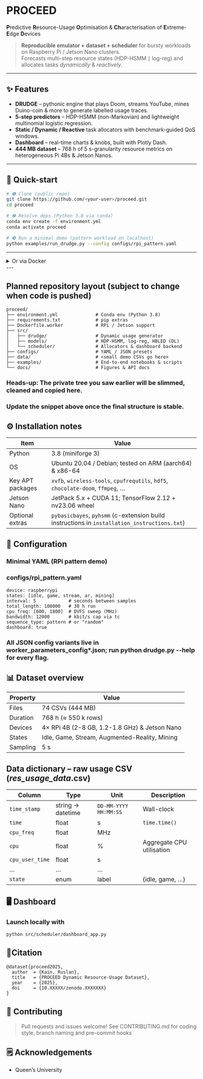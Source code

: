 <!--
 ██████╗ ██████╗  ██████╗ ███████╗███████╗██████╗ ███████╗██████╗
██╔════╝ ██╔══██╗██╔════╝ ██╔════╝██╔════╝██╔══██╗██╔════╝██╔══██╗
██║  ███╗██████╔╝██║  ███╗█████╗  █████╗  ██████╔╝█████╗  ██████╔╝
██║   ██║██╔══██╗██║   ██║██╔══╝  ██╔══╝  ██╔══██╗██╔══╝  ██╔══██╗
╚██████╔╝██║  ██║╚██████╔╝███████╗███████╗██║  ██║███████╗██║  ██║
 ╚═════╝ ╚═╝  ╚═╝ ╚═════╝ ╚══════╝╚══════╝╚═╝  ╚═╝╚══════╝╚═╝  ╚═╝
-->

# PROCEED  
**P**redictive **R**esource-Usage **O**ptimisation & **Ch**aracterisation of **E**xtreme-**E**dge **D**evices

> **Reproducible emulator + dataset + scheduler** for bursty workloads on Raspberry Pi / Jetson Nano clusters.  
> Forecasts multi-step resource states (HDP-HSMM ∣ log-reg) and allocates tasks *dynamically* & *reactively*.

---

## ✨ Features
* **DRUDGE** – pythonic engine that plays Doom, streams YouTube, mines Duino-coin & more to generate labelled usage traces.  
* **5-step predictors** – HDP-HSMM (non-Markovian) and lightweight multinomial logistic regression.  
* **Static / Dynamic / Reactive** task allocators with benchmark-guided QoS windows.  
* **Dashboard** – real-time charts & knobs, built with Plotly Dash.  
* **444 MB dataset** – 768 h of 5 s-granularity resource metrics on heterogeneous Pi 4Bs & Jetson Nanos.  

---

## 🚀 Quick-start

```bash
# ❶ Clone (public repo)
git clone https://github.com/<your-user>/proceed.git
cd proceed

# ❷ Resolve deps (Python 3.8 via conda)
conda env create -f environment.yml
conda activate proceed

# ❸ Run a minimal demo (pattern workload on localhost)
python examples/run_drudge.py --config configs/rpi_pattern.yaml
```
---
<details> <summary> Or via Docker </summary>

docker build -t axon-worker:latest \
             -f Dockerfile.worker \
             --build-arg JETSON_NANO=true .
docker run -it --rm --net=host axon-worker:latest
</details>
---

## Planned repository layout (subject to change when code is pushed)
```shell
proceed/
├── environment.yml              # Conda env (Python 3.8)
├── requirements.txt             # pip extras
├── Dockerfile.worker            # RPi / Jetson support
├── src/
│   ├── drudge/                  # Dynamic usage generator
│   ├── models/                  # HDP-HSMM, log-reg, HBLED (DL)
│   └── scheduler/               # Allocators & dashboard backend
├── configs/                     # YAML / JSON presets
├── data/                        # <small demo CSVs go here>
├── examples/                    # End-to-end notebooks & scripts
└── docs/                        # Figures & API docs
```
### Heads-up: The private tree you saw earlier will be slimmed, cleaned and copied here.
### Update the snippet above once the final structure is stable.

## ⚙️ Installation notes

| Item             | Value                                                                                        |
| ---------------- | -------------------------------------------------------------------------------------------- |
| Python           | 3.8 (miniforge 3)                                                                            |
| OS               | Ubuntu 20.04 / Debian; tested on ARM (aarch64) & x86-64                                      |
| Key APT packages | `xvfb`, `wireless-tools`, `cpufrequtils`, `hdf5`, `chocolate-doom`, `ffmpeg`, …              |
| Jetson Nano      | JetPack 5.x + CUDA 11; TensorFlow 2.12 + nv23.06 wheel                                       |
| Optional extras  | `pybasicbayes`, `pyhsmm` (c-extension build instructions in `installation_instructions.txt`) |

## 🔧 Configuration
### Minimal YAML (RPi pattern demo)
### configs/rpi_pattern.yaml
```
device: raspberrypi
states: [idle, game, stream, ar, mining]
interval: 5            # seconds between samples
total_length: 108000   # 30 h run
cpu_freq: [600, 1800]  # DVFS sweep (MHz)
bandwidth: 12000       # kbit/s cap via tc
sequence_type: pattern # or "random"
dashboard: true
```
### All JSON config variants live in worker_parameters_config*.json; run python drudge.py --help for every flag.

## 📊 Dataset overview

| Property | Value                                         |
| -------- | --------------------------------------------- |
| Files    | 74 CSVs (444 MB)                              |
| Duration | 768 h (≈ 550 k rows)                          |
| Devices  | 4× RPi 4B (2-8 GB, 1.2-1.8 GHz) & Jetson Nano |
| States   | Idle, Game, Stream, Augmented-Reality, Mining |
| Sampling | 5 s                                           |

## Data dictionary – raw usage CSV (*_res_usage_data_*.csv)

| Column          | Type              | Unit                  | Description               |
| --------------- | ----------------- | --------------------- | ------------------------- |
| `time_stamp`    | string → datetime | `DD-MM-YYYY HH:MM:SS` | Wall-clock                |
| `time`          | float             | s                     | `time.time()`             |
| `cpu_freq`      | float             | MHz                   |                           |
| `cpu`           | float             | %                     | Aggregate CPU utilisation |
| `cpu_user_time` | float             | s                     |                           |
| …               | …                 | …                     |                           |
| `state`         | enum              | label                 | {idle, game, …}           |

## 🖥 Dashboard
### Launch locally with
```shell
python src/scheduler/dashboard_app.py
```
## 📜Citation 
```shell
@dataset{proceed2025,
  author  = {Kain, Ruslan},
  title   = {PROCEED Dynamic Resource-Usage Dataset},
  year    = {2025},
  doi     = {10.XXXXX/zenodo.XXXXXXX}
}
```
## 🤝 Contributing
> Pull requests and issues welcome!
> See CONTRIBUTING.md for coding style, branch naming and pre-commit hooks

## 🗒️ Acknowledgements
* Queen’s University

